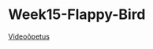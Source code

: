 # Week15-Flappy-Bird

[Videoõpetus](https://drive.google.com/drive/folders/1acdB5EoUxHdSnx6McTOzLrJyZ_YUDZhH?usp=sharing)
